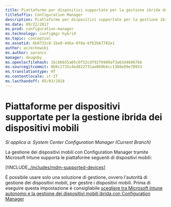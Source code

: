 ```yaml
---
title: Piattaforme per dispositivi supportate per la gestione ibrida dei dispositivi mobili
titleSuffix: Configuration Manager
description: Piattaforme per dispositivi supportate per la gestione ibrida dei dispositivi mobili.
ms.date: 09/22/2017
ms.prod: configuration-manager
ms.technology: configmgr-hybrid
ms.topic: conceptual
ms.assetid: 6b0732c8-1be8-44ba-8f8e-6fb2b67782e1
author: aczechowski
ms.author: aaroncz
manager: dougeby
ms.openlocfilehash: 16cb6655a05c6f52cdf92f6900af3a63d46067bb
ms.sourcegitcommit: 0b0c2735c4ed822731ae069b4cc1380e89e78933
ms.translationtype: HT
ms.contentlocale: it-IT
ms.lasthandoff: 05/03/2018
---
```

# <a name="supported-device-platforms-for-hybrid-mdm"></a>Piattaforme per dispositivi supportate per la gestione ibrida dei dispositivi mobili

*Si applica a: System Center Configuration Manager (Current Branch)*

La gestione dei dispositivi mobili con Configuration Manager tramite Microsoft Intune supporta le piattaforme seguenti di dispositivi mobili:

[!INCLUDE[../includes/mdm-supported-devices](../includes/mdm-supported-devices.md)]

È possibile usare solo una soluzione di gestione, ovvero l'autorità di gestione dei dispositivi mobili, per gestire i dispositivi mobili. Prima di eseguire questa impostazione è consigliabile [scegliere tra Microsoft Intune autonomo e la gestione dei dispositivi mobili ibrida con Configuration Manager](../understand/choose-between-standalone-intune-and-hybrid-mobile-device-management.md)
